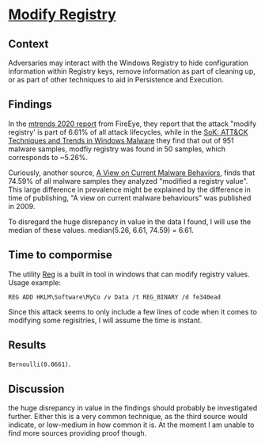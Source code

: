 # [Modify Registry](https://attack.mitre.org/techniques/T1112/)

## Context
Adversaries may interact with the Windows Registry to hide configuration information within Registry keys, remove information as part of cleaning up, or as part of other techniques to aid in Persistence and Execution.

## Findings
In the [mtrends 2020 report](https://www.fireeye.com/current-threats/annual-threat-report/mtrends.html) from FireEye, they report that the attack "modify registry' is part of 6.61% of all attack lifecycles, while in the [SoK: ATT&CK Techniques and Trends in
Windows Malware](https://krisk.io/post/sok-attack-securecomm19.pdf) they find that out of 951 malware samples, modfiy registry was found in 50 samples, which corresponds to ~5.26%. 

Curiously, another source, [A View on Current Malware Behaviors](https://www.usenix.org/legacyurl/view-current-malware-behaviors), finds that 74.59% of all malware samples they analyzed "modified a registry value". This large difference in prevalence might be explained by the difference in time of publishing, "A view on current malware behaviours" was published in 2009. 

To disregard the huge disrepancy in value in the data I found, I will use the median of these values. median(5.26, 6.61, 74.59) = 6.61. 

## Time to compormise
The utility [Reg](https://docs.microsoft.com/en-us/previous-versions/windows/it-pro/windows-server-2012-R2-and-2012/cc732643(v=ws.11)?redirectedfrom=MSDN) is a built in tool in windows that can modify registry values. Usage example: 
```
REG ADD HKLM\Software\MyCo /v Data /t REG_BINARY /d fe340ead
```
Since this attack seems to only include a few lines of code when it comes to modifying some regisitries, I will assume the time is instant. 

## Results
```Bernoulli(0.0661)```. 

## Discussion 
the huge disrepancy in value in the findings should probably be investigated further. Either this is a very common technique, as the third source would indicate, or low-medium in how common it is. At the moment I am unable to find more sources providing proof though. 